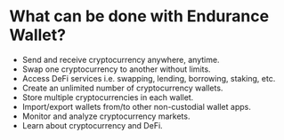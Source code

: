 # What can be done with Endurance Wallet?

- Send and receive cryptocurrency anywhere, anytime.
- Swap one cryptocurrency to another without limits.
- Access DeFi services i.e. swapping, lending, borrowing, staking, etc.
- Create an unlimited number of cryptocurrency wallets.
- Store multiple cryptocurrencies in each wallet.
- Import/export wallets from/to other non-custodial wallet apps.
- Monitor and analyze cryptocurrency markets.
- Learn about cryptocurrency and DeFi.
